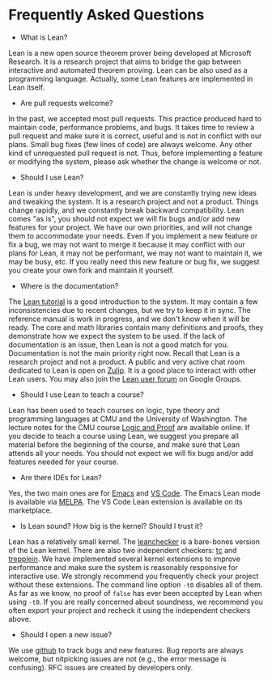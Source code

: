 Frequently Asked Questions
==========================

* What is Lean?

Lean is a new open source theorem prover being developed at Microsoft Research.
It is a research project that aims to bridge the gap between interactive and automated theorem proving.
Lean can be also used as a programming language. Actually, some Lean features are implemented in Lean itself.

* Are pull requests welcome?

In the past, we accepted most pull requests. This practice produced hard to maintain code, performance problems, and bugs.
It takes time to review a pull request and make sure it is correct, useful and is not in conflict with our plans.
Small bug fixes (few lines of code) are always welcome. Any other kind of unrequested pull request is not.
Thus, before implementing a feature or modifying the system, please ask whether the change is welcome or not.

* Should I use Lean?

Lean is under heavy development, and we are constantly trying new
ideas and tweaking the system.  It is a research project and not a product.
Things change rapidly, and we constantly break backward compatibility.
Lean comes "as is", you should not expect we will fix bugs and/or add new features for your project.
We have our own priorities, and will not change them to accommodate your needs.
Even if you implement a new feature or fix a bug, we may not want to merge it because
it may conflict with our plans for Lean, it may not be performant, we may not want to maintain it,
we may be busy, etc. If you really need this new feature or bug fix, we suggest you create your own fork and maintain it yourself.

* Where is the documentation?

The [Lean tutorial](https://leanprover.github.io/theorem_proving_in_lean) is a good introduction to the system.
It may contain a few inconsistencies due to recent changes, but we try to keep it in sync.
The reference manual is work in progress, and we don't know when it will be ready.
The core and math libraries contain many definitions and proofs, they demonstrate how we expect the system to be used.
If the lack of documentation is an issue, then Lean is not a good match for you.
Documentation is not the main priority right now. Recall that Lean is a research project and not a product.
A public and very active chat room dedicated to Lean is open on [Zulip](https://leanprover.zulipchat.com).
It is a good place to interact with other Lean users.
You may also join the [Lean user forum](https://groups.google.com/forum/#!forum/lean-user) on Google Groups.

* Should I use Lean to teach a course?

Lean has been used to teach courses on logic, type theory and programming languages at CMU and the University of Washington.
The lecture notes for the CMU course [Logic and Proof](https://leanprover.github.io/logic_and_proof) are available online.
If you decide to teach a course using Lean, we suggest you prepare all material before the beginning of the course, and
make sure that Lean attends all your needs. You should not expect we will fix bugs and/or add features needed for your course.

* Are there IDEs for Lean?

Yes, the two main ones are for [Emacs](https://github.com/leanprover/lean-mode) and [VS Code](https://github.com/leanprover/vscode-lean).
The Emacs Lean mode is available via [MELPA](https://melpa.org/). The VS Code Lean extension is available on its marketplace.

* Is Lean sound? How big is the kernel? Should I trust it?

Lean has a relatively small kernel. The [leanchecker](https://github.com/leanprover/lean/tree/master/src/checker) is a bare-bones version of the Lean kernel.
There are also two independent checkers: [tc](https://github.com/leanprover/tc) and [trepplein](https://github.com/gebner/trepplein).
We have implemented several kernel extensions to improve performance and make sure the system is reasonably responsive for interactive use.
We strongly recommend you frequently check your project without these extensions. The command line option `-t0` disables all of them.
As far as we know, no proof of `false` has ever been accepted by Lean when using `-t0`.
If you are really concerned about soundness, we recommend you often export your project and recheck it using the independent checkers above.

* Should I open a new issue?

We use [github](https://github.com/leanprover/lean/issues) to track bugs and new features.
Bug reports are always welcome, but nitpicking issues are not (e.g., the error message is confusing).
RFC issues are created by developers only.
